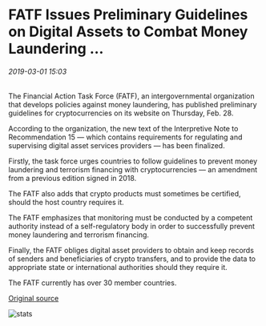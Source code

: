 # FATF Issues Preliminary Guidelines on Digital Assets to Combat Money Laundering ...

###### 2019-03-01 15:03

The Financial Action Task Force (FATF), an intergovernmental organization that develops policies against money laundering, has published preliminary guidelines for cryptocurrencies on its website on Thursday, Feb. 28.

According to the organization, the new text of the Interpretive Note to Recommendation 15 — which contains requirements for regulating and supervising digital asset services providers — has been finalized.

Firstly, the task force urges countries to follow guidelines to prevent money laundering and terrorism financing with cryptocurrencies — an amendment from a previous edition signed in 2018.

The FATF also adds that crypto products must sometimes be certified, should the host country requires it.

The FATF emphasizes that monitoring must be conducted by a competent authority instead of a self-regulatory body in order to successfully prevent money laundering and terrorism financing.

Finally, the FATF obliges digital asset providers to obtain and keep records of senders and beneficiaries of crypto transfers, and to provide the data to appropriate state or international authorities should they require it.

The FATF currently has over 30 member countries.

[Original source](https://cointelegraph.com/news/fatf-issues-preliminary-guidelines-on-digital-assets-to-combat-money-laundering)

![stats](https://c.statcounter.com/11760860/0/a89fa40b/1/ "stats")